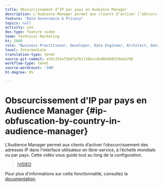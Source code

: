 ```yaml
---
title: Obscurcissement d’IP par pays en Audience Manager
description: L’Audience Manager permet aux clients d’activer l’obscurcissement des adresses IP dans l’interface utilisateur en libre-service, à l’échelle mondiale ou par pays. Cette vidéo vous guide tout au long de la configuration.
feature: "Data Governance & Privacy"
topics: null
activity: use
doc-type: feature video
team: Technical Marketing
kt: 2866
role: "Business Practitioner, Developer, Data Engineer, Architect, Data Architect, Administrator, Leader"
level: Intermediate
translation-type: tm+mt
source-git-commit: a7dc335e75697a7b1720eccdadbb9605fdeda798
workflow-type: tm+mt
source-wordcount: '100'
ht-degree: 0%

---
```



# Obscurcissement d&#39;IP par pays en Audience Manager {#ip-obfuscation-by-country-in-audience-manager}

L’Audience Manager permet aux clients d’activer l’obscurcissement des adresses IP dans l’interface utilisateur en libre-service, à l’échelle mondiale ou par pays. Cette vidéo vous guide tout au long de la configuration.

>[!VIDEO](https://video.tv.adobe.com/v/27218/?quality=9)

Pour plus d&#39;informations sur cette fonctionnalité, consultez la [documentation](https://experiencecloud.adobe.com/resources/help/en_US/aam/ip-obfuscation.html).
